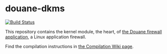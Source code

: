 # douane-dkms

[![Build Status](https://drone.io/github.com/Douane/douane-dkms/status.png)](https://drone.io/github.com/Douane/douane-dkms/latest)

This repository contains the kernel module, the heart, of [the Douane firewall application](https://github.com/Douane/Douane), a Linux application firewall.

Find the compilation instructions in [the Compilation Wiki page](https://github.com/Douane/Douane/wiki/Compilation).
